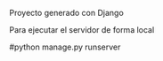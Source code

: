 Proyecto generado con Django

Para ejecutar el servidor de forma local

#python manage.py runserver
